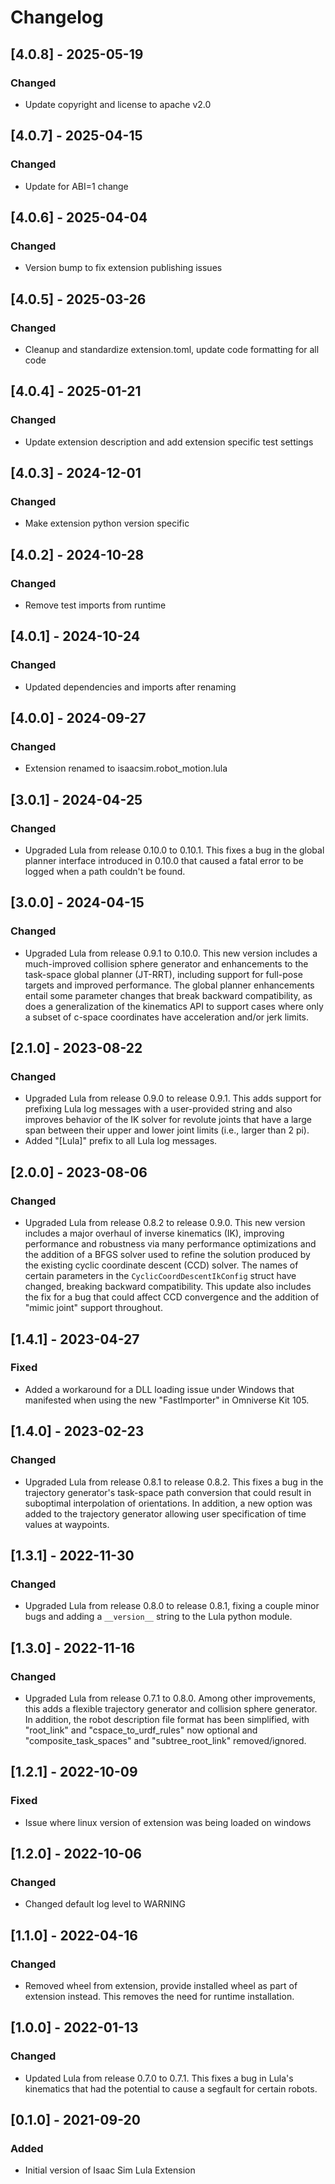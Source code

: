 # Changelog
## [4.0.8] - 2025-05-19
### Changed
- Update copyright and license to apache v2.0

## [4.0.7] - 2025-04-15
### Changed
- Update for ABI=1 change

## [4.0.6] - 2025-04-04
### Changed
- Version bump to fix extension publishing issues

## [4.0.5] - 2025-03-26
### Changed
- Cleanup and standardize extension.toml, update code formatting for all code

## [4.0.4] - 2025-01-21
### Changed
- Update extension description and add extension specific test settings

## [4.0.3] - 2024-12-01
### Changed
- Make extension python version specific

## [4.0.2] - 2024-10-28
### Changed
- Remove test imports from runtime

## [4.0.1] - 2024-10-24
### Changed
- Updated dependencies and imports after renaming

## [4.0.0] - 2024-09-27
### Changed
- Extension renamed to isaacsim.robot_motion.lula

## [3.0.1] - 2024-04-25
### Changed
- Upgraded Lula from release 0.10.0 to 0.10.1.  This fixes a bug in the global planner interface introduced in 0.10.0 that caused a fatal error to be logged when a path couldn't be found.

## [3.0.0] - 2024-04-15
### Changed
- Upgraded Lula from release 0.9.1 to 0.10.0.  This new version includes a much-improved collision sphere generator and enhancements to the task-space global planner (JT-RRT), including support for full-pose targets and improved performance.  The global planner enhancements entail some parameter changes that break backward compatibility, as does a generalization of the kinematics API to support cases where only a subset of c-space coordinates have acceleration and/or jerk limits.

## [2.1.0] - 2023-08-22
### Changed
- Upgraded Lula from release 0.9.0 to release 0.9.1.  This adds support for prefixing Lula log messages with a user-provided string and also improves behavior of the IK solver for revolute joints that have a large span between their upper and lower joint limits (i.e., larger than 2 pi).
- Added "[Lula]" prefix to all Lula log messages.

## [2.0.0] - 2023-08-06
### Changed
- Upgraded Lula from release 0.8.2 to release 0.9.0.  This new version includes a major overhaul of inverse kinematics (IK), improving performance and robustness via many performance optimizations and the addition of a BFGS solver used to refine the solution produced by the existing cyclic coordinate descent (CCD) solver.  The names of certain parameters in the `CyclicCoordDescentIkConfig` struct have changed, breaking backward compatibility.  This update also includes the fix for a bug that could affect CCD convergence and the addition of "mimic joint" support throughout.

## [1.4.1] - 2023-04-27
### Fixed
- Added a workaround for a DLL loading issue under Windows that manifested when using the new "FastImporter" in Omniverse Kit 105.

## [1.4.0] - 2023-02-23
### Changed
- Upgraded Lula from release 0.8.1 to release 0.8.2.  This fixes a bug in the trajectory generator's task-space path conversion that could result in suboptimal interpolation of orientations.  In addition, a new option was added to the trajectory generator allowing user specification of time values at waypoints.

## [1.3.1] - 2022-11-30
### Changed
- Upgraded Lula from release 0.8.0 to release 0.8.1, fixing a couple minor bugs and adding a `__version__` string to the Lula python module.

## [1.3.0] - 2022-11-16
### Changed
- Upgraded Lula from release 0.7.1 to 0.8.0.  Among other improvements, this adds a flexible trajectory generator and collision sphere generator.  In addition, the robot description file format has been simplified, with "root_link" and "cspace_to_urdf_rules" now optional and "composite_task_spaces" and "subtree_root_link" removed/ignored.

## [1.2.1] - 2022-10-09
### Fixed
- Issue where linux version of extension was being loaded on windows

## [1.2.0] - 2022-10-06
### Changed
- Changed default log level to WARNING

## [1.1.0] - 2022-04-16
### Changed
- Removed wheel from extension, provide installed wheel as part of extension instead. This removes the need for runtime installation.

## [1.0.0] - 2022-01-13
### Changed
- Updated Lula from release 0.7.0 to 0.7.1.  This fixes a bug in Lula's kinematics that had the potential to cause a segfault for certain robots.

## [0.1.0] - 2021-09-20
### Added
- Initial version of Isaac Sim Lula Extension
